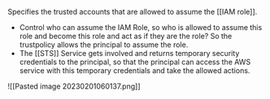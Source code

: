 Specifies the trusted accounts that are allowed to assume the [[IAM role]].

*   Control who can assume the IAM Role, so who is allowed to assume this role and become this role and act as if they are the role? So the trustpolicy allows the principal to assume the role.
*   The [[STS]] Service gets involved and returns temporary security credentials to the principal, so that the principal can access the AWS service with this temporary credentials and take the allowed actions.

![[Pasted image 20230201060137.png]]
